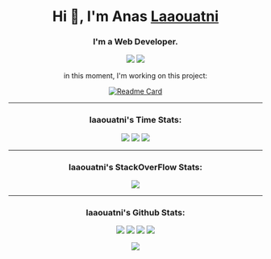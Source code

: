 <!--Hi, I’m @Laaouatni-->
<div align="center">

<h1 align="center">Hi 👋, I'm Anas <a href="https://github.com/Laaouatni" target="_blank">Laaouatni</a></h1>

<h3 align="center">I'm a Web Developer.</h3>

<!--<p align="center">🕐 I Recently Found Out <u>FreeCodeCamp</u><br> ✅ So in September, I Finally Started...<br>👨‍💻Trying to Create Mini-Projects and Doing Courses, Read Documentation or Watching Programming Videos on Youtube!</p>-->
  
![](https://komarev.com/ghpvc/?username=laaouatni&label=Profile%20views&color=0e75b6&style=flat)
![](https://wakatime.com/badge/user/350b968c-4c68-4401-ad27-cb1cae388bbf.svg)


in this moment, I'm working on this project:

<a href="https://github.com/gcodeJS/gcode.js">
  
  ![Readme Card](https://github-readme-stats.vercel.app/api/pin/?username=GcodeJS&repo=gcode.js)
  
  </a>  

<hr>

<h3 align="center">laaouatni's Time Stats:</h3>

![](https://wakatime.com/share/@Laaouatni/a7e54b2f-a801-4859-bffd-23f974a5a41a.png)
![](https://github-readme-stats.vercel.app/api/wakatime?username=laaouatni)
![](https://wakatime.com/share/@350b968c-4c68-4401-ad27-cb1cae388bbf/03bae6f1-10e9-4f3a-b167-02ec71c4efc5.png)

<hr>

<h3 align="center">laaouatni's StackOverFlow Stats:</h3>

![](https://stackoverflow-card.vercel.app/?userID=17716837&theme=stackoverflow-light)

<hr>

<h3 align="center">
laaouatni's Github Stats:
</h3>

![](https://github-readme-stats.vercel.app/api?username=Laaouatni&show_icons=true&hide_border=true)
![](https://github-profile-trophy.vercel.app/?username=Laaouatni)
![](https://activity-graph.herokuapp.com/graph?username=Laaouatni&theme=react-dark)
![](https://github-readme-streak-stats.herokuapp.com/?user=Laaouatni&theme=dark)

<!---
Laaouatni/Laaouatni is a ✨ special ✨ repository because its `README.md` (this file) appears on your GitHub profile.
You can click the Preview link to take a look at your changes.
--->

![](https://visitor-badge.glitch.me/badge?page_id=Laaouatni)

</div>

